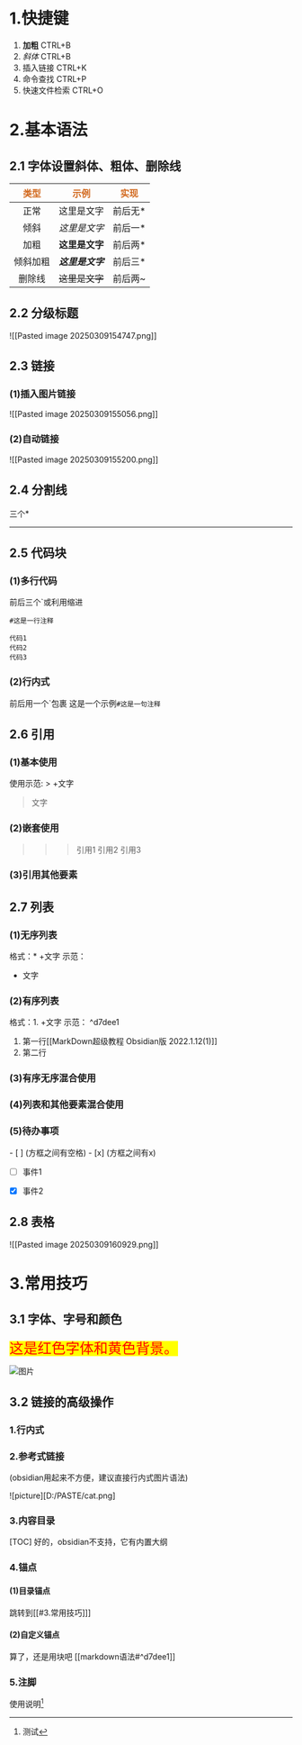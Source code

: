 

# 1.快捷键

1. **加粗**  CTRL+B
2. *斜体*  CTRL+B
3. 插入链接 CTRL+K
4. 命令查找 CTRL+P
5. 快速文件检索 CTRL+O


# 2.基本语法

## 2.1 字体设置斜体、粗体、删除线

| <font color=#D2691E >类型</font> | <font color=#D2691E>示例</font> | <font color=#D2691E>实现 </font> |
| :----------------------------: | :---------------------------: | :----------------------------: |
|               正常               |             这里是文字             |              前后无*              |
|               倾斜               |            *这里是文字*            |              前后一*              |
|               加粗               |           **这里是文字**           |              前后两*              |
|              倾斜加粗              |          ***这里是文字***          |              前后三*              |
|              删除线               |           ~~这里是文字~~           |              前后两~              |
## 2.2 分级标题

![[Pasted image 20250309154747.png]]


## 2.3 链接

### (1)插入图片链接
![[Pasted image 20250309155056.png]]

### (2)自动链接
![[Pasted image 20250309155200.png]]

## 2.4 分割线
三个*
***

## 2.5 代码块
### (1)多行代码
前后三个\`或利用缩进
```
#这是一行注释
```

    代码1
    代码2
    代码3

### (2)行内式
前后用一个\`包裹
这是一个示例`#这是一句注释`


## 2.6 引用
### (1)基本使用
使用示范:   \> +文字

>文字

### (2)嵌套使用
>>> 引用1
>>引用2
>引用3

### (3)引用其他要素



## 2.7 列表

### (1)无序列表
格式：* +文字
示范：
* 文字
### (2)有序列表
格式：1. +文字
示范： ^d7dee1
1. 第一行[[MarkDown超级教程 Obsidian版 2022.1.12(1)]]
2. 第二行

### (3)有序无序混合使用

### (4)列表和其他要素混合使用

### (5)待办事项
\- \[ ]  (方框之间有空格)
\- \[x]  (方框之间有x)
- [ ] 事件1
- [x] 事件2



## 2.8 表格
![[Pasted image 20250309160929.png]]

# 3.常用技巧

## 3.1 字体、字号和颜色
<span style="color: red; background-color: yellow; font-size: 25px; font-family: 'Times New Roman', serif;">这是红色字体和黄色背景。</span> 
<a id="test"></a>


![图片](D:\PASTE\color.png )


## 3.2 链接的高级操作

### 1.行内式
### 2.参考式链接
(obsidian用起来不方便，建议直接行内式图片语法)

![picture][D:/PASTE/cat.png]

### 3.内容目录
[TOC]
好的，obsidian不支持，它有内置大纲

### 4.锚点
#### (1)目录锚点
跳转到[[#3.常用技巧]]]

#### (2)自定义锚点
算了，还是用块吧
[[markdown语法#^d7dee1]]

### 5.注脚
使用说明[^1]




[^1]: 测试

